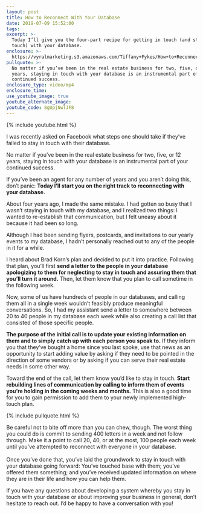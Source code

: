 ```yaml
---
layout: post
title: How to Reconnect With Your Database
date: 2019-07-09 15:52:00
tags:
excerpt: >-
  Today I’ll give you the four-part recipe for getting in touch (and staying in
  touch) with your database.
enclosure: >-
  https://vyralmarketing.s3.amazonaws.com/Tiffany+Fykes/How+to+Reconnect+With+Your+Database.mp4
pullquote: >-
  No matter if you’ve been in the real estate business for two, five, or 12
  years, staying in touch with your database is an instrumental part of your
  continued success.
enclosure_type: video/mp4
enclosure_time:
use_youtube_image: true
youtube_alternate_image:
youtube_code: 8gUpjNwlJF8
---
```


{% include youtube.html %}

I was recently asked on Facebook what steps one should take if they’ve failed to stay in touch with their database.&nbsp;

No matter if you’ve been in the real estate business for two, five, or 12 years, staying in touch with your database is an instrumental part of your continued success.&nbsp;

If you’ve been an agent for any number of years and you aren’t doing this, don’t panic: **Today I’ll start you on the right track to reconnecting with your database.&nbsp;**

About four years ago, I made the same mistake. I had gotten so busy that I wasn’t staying in touch with my database, and I realized two things: I wanted to re-establish that communication, but I felt uneasy about it because it had been so long.&nbsp;

Although I had been sending flyers, postcards, and invitations to our yearly events to my database, I hadn’t personally reached out to any of the people in it for a while. &nbsp;&nbsp;

I heard about Brad Korn’s plan and decided to put it into practice. Following that plan, you’ll first **send a letter to the people in your database apologizing to them for neglecting to stay in touch and assuring them that you’ll turn it around.** Then, let them know that you plan to call sometime in the following week.

Now, some of us have hundreds of people in our databases, and calling them all in a single week wouldn’t feasibly produce meaningful conversations. So, I had my assistant send a letter to somewhere between 20 to 40 people in my database each week while also creating a call list that consisted of those specific people.&nbsp;

**The purpose of the initial call is to update your existing information on them and to simply catch up with each person you speak to.** If they inform you that they’ve bought a home since you last spoke, use that news as an opportunity to start adding value by asking if they need to be pointed in the direction of some vendors or by asking if you can serve their real estate needs in some other way. &nbsp;

Toward the end of the call, let them know you’d like to stay in touch. **Start rebuilding lines of communication by calling to inform them of events you’re holding in the coming weeks and months.** This is also a good time for you to gain permission to add them to your newly implemented high-touch plan. &nbsp;&nbsp;

{% include pullquote.html %}

Be careful not to bite off more than you can chew, though. The worst thing you could do is commit to sending 400 letters in a week and not follow through. Make it a point to call 20, 40, or at the most, 100 people each week until you’ve attempted to reconnect with everyone in your database. &nbsp; &nbsp;<br>&nbsp;&nbsp;<br>Once you’ve done that, you’ve laid the groundwork to stay in touch with your database going forward: You’ve touched base with them; you’ve offered them something; and you’ve received updated information on where they are in their life and how you can help them. &nbsp;&nbsp;

If you have any questions about developing a system whereby you stay in touch with your database or about improving your business in general, don’t hesitate to reach out. I’d be happy to have a conversation with you\!&nbsp;<br>&nbsp;